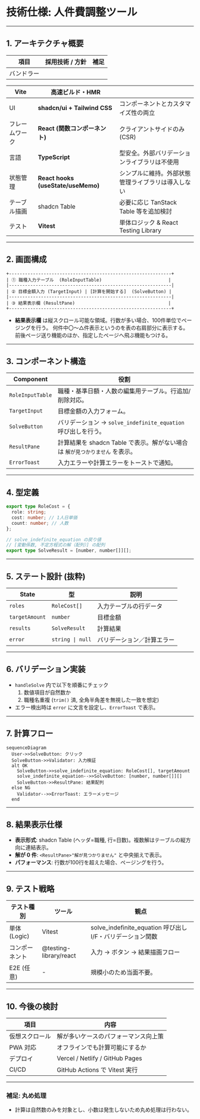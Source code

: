 # 技術仕様: 人件費調整ツール

---

## 1. アーキテクチャ概要

| 項目       | 採用技術 / 方針 | 補足 |
| ---------- | --------------- | ---- |
| バンドラー |                 |      |

| **Vite**       | 高速ビルド・HMR                    |                                                    |
| -------------- | ---------------------------------- | -------------------------------------------------- |
| UI             | **shadcn/ui + Tailwind CSS**       | コンポーネントとカスタマイズ性の両立               |
| フレームワーク | **React (関数コンポーネント)**     | クライアントサイドのみ (CSR)                       |
| 言語           | **TypeScript**                     | 型安全。外部バリデーションライブラリは不使用       |
| 状態管理       | **React hooks (useState/useMemo)** | シンプルに維持。外部状態管理ライブラリは導入しない |
| テーブル描画   | shadcn Table                       | 必要に応じ TanStack Table 等を追加検討             |
| テスト         | **Vitest**                         | 単体ロジック & React Testing Library               |

---

## 2. 画面構成

```
+-------------------------------------------------------------+
| ① 職種入力テーブル  (RoleInputTable)                         |
|-------------------------------------------------------------|
| ② 目標金額入力 (TargetInput) | [計算を開始する]  (SolveButton) |
|-------------------------------------------------------------|
| ③ 結果表示欄 (ResultPane)                                   |
+-------------------------------------------------------------+
```

- **結果表示欄** は縦スクロール可能な領域。行数が多い場合、100件単位でページングを行う。
  何件中〇～△件表示というのを表の右肩部分に表示する。
  前後ページ送り機能のほか、指定したページへ飛ぶ機能もつける。

---

## 3. コンポーネント構造

| Component        | 役割                                                                         |
| ---------------- | ---------------------------------------------------------------------------- |
| `RoleInputTable` | 職種・基準日額・人数の編集用テーブル。行追加/削除対応。                      |
| `TargetInput`    | 目標金額の入力フォーム。                                                     |
| `SolveButton`    | バリデーション → `solve_indefinite_equation` 呼び出しを行う。                |
| `ResultPane`     | 計算結果を shadcn Table で表示。解がない場合は `解が見つかりません` を表示。 |
| `ErrorToast`     | 入力エラーや計算エラーをトーストで通知。                                     |

---

## 4. 型定義

```ts
export type RoleCost = {
  role: string;
  cost: number; // 1人日単価
  count: number; // 人数
};

// solve_indefinite_equation の戻り値
// [変動係数, 不定方程式の解（配列）] の配列
export type SolveResult = [number, number[]][];
```

---

## 5. ステート設計 (抜粋)

| State          | 型               | 説明                       |
| -------------- | ---------------- | -------------------------- |
| `roles`        | `RoleCost[]`     | 入力テーブルの行データ     |
| `targetAmount` | `number`         | 目標金額                   |
| `results`      | `SolveResult`    | 計算結果                   |
| `error`        | `string \| null` | バリデーション／計算エラー |

---

## 6. バリデーション実装

- `handleSolve` 内で以下を順番にチェック
  1. 数値項目が自然数か
  2. 職種名重複 (`trim()` 済, 全角半角差を無視した一致を想定)
- エラー検出時は `error` に文言を設定し、`ErrorToast` で表示。

---

## 7. 計算フロー

```mermaid
sequenceDiagram
  User->>SolveButton: クリック
  SolveButton->>Validator: 入力検証
  alt OK
    SolveButton->>solve_indefinite_equation: RoleCost[], targetAmount
    solve_indefinite_equation-->>SolveButton: [number, number[]][]
    SolveButton->>ResultPane: 結果配列
  else NG
    Validator-->>ErrorToast: エラーメッセージ
  end
```

---

## 8. 結果表示仕様

- **表示形式**: shadcn Table (ヘッダ=職種, 行=日数)。複数解はテーブルの縦方向に連結表示。
- **解が 0 件**: `<ResultPane>"解が見つかりません"` と中央揃えで表示。
- **パフォーマンス**: 行数が100行を超えた場合、ページングを行う。

---

## 9. テスト戦略

| テスト種別     | ツール                 | 観点                                                       |
| -------------- | ---------------------- | ---------------------------------------------------------- |
| 単体 (Logic)   | Vitest                 | solve_indefinite_equation 呼び出し I/F・バリデーション関数 |
| コンポーネント | @testing-library/react | 入力 → ボタン → 結果描画フロー                             |
| E2E (任意)     | -                      | 規模小のため当面不要。                                     |

---

## 10. 今後の検討

| 項目           | 内容                                 |
| -------------- | ------------------------------------ |
| 仮想スクロール | 解が多いケースのパフォーマンス向上策 |
| PWA 対応       | オフラインでも計算可能にするか       |
| デプロイ       | Vercel / Netlify / GitHub Pages      |
| CI/CD          | GitHub Actions で Vitest 実行        |

---

### 補足: 丸め処理

- 計算は自然数のみを対象とし、小数は発生しないため丸め処理は行わない。
